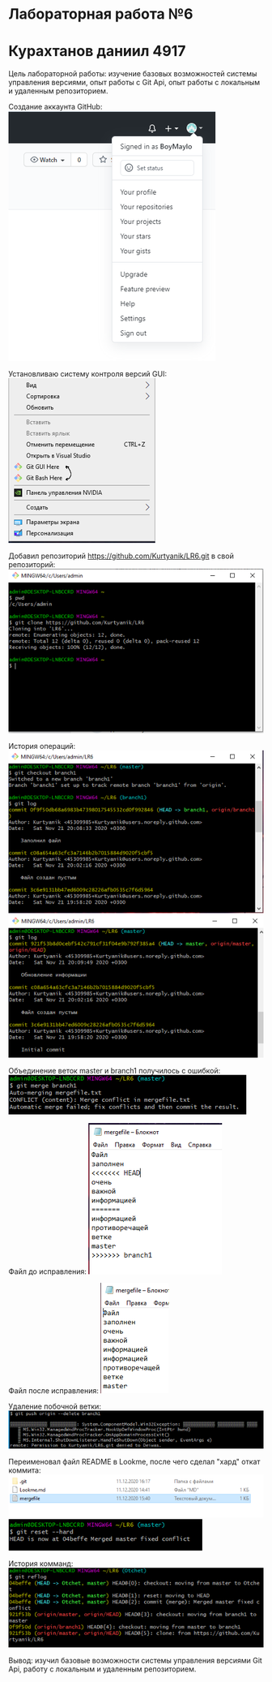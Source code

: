 # Лабораторная работа №6
# Курахтанов даниил 4917

Цель лабораторной работы: изучение базовых возможностей системы управления версиями, опыт работы с Git Api, опыт работы с локальным и удаленным репозиторием.

Создание аккаунта GitHub:
![Создал аккаунт на GitHub](screenshots/1.png)

Установливаю систему контроля версий GUI:
![GIT GUI](screenshots/2.png)

Добавил репозиторий https://github.com/Kurtyanik/LR6.git в свой репозиторий:
![Репозиторий](screenshots/3.png)

История операций:
![Ветка мастер](screenshots/4.png)
![Вторая ветка](screenshots/5.png)

Объединение веток master и branch1 получилось с ошибкой:
![Ошибка](screenshots/6.png)

Файл до исправления:
![Файл](screenshots/7.png)

Файл после исправления:
![После исправления](screenshots/8.png)

Удаление побочной ветки:
![Удаление побочной ветки](screenshots/9.png)

Переименовал файл README в Lookme, после чего сделал "хард" откат коммита:
![Переимнование](screenshots/10.png)
![Хардоткат](screenshots/11.png)

История комманд:
![Логи](screenshots/12.png)

Вывод: изучил базовые возможности системы управления версиями Git Api, работу с локальным и удаленным репозиторием. 

